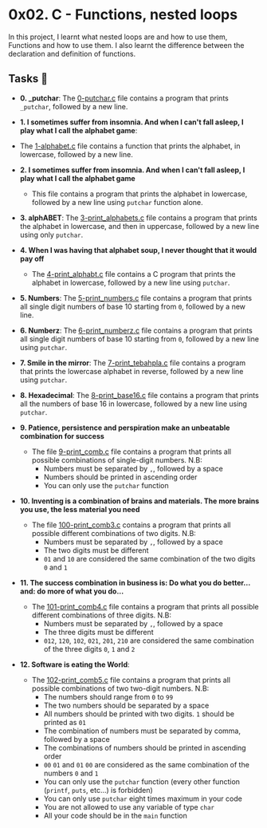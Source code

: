 # 0x02. C - Functions, nested loops

In this project, I learnt what nested loops are and how to use them, Functions and how to use them. I also learnt the difference between the declaration and definition of functions.

## Tasks :page_with_curl:

* **0. _putchar**: The [0-putchar.c](./0-putchar.c) file contains a program that prints `_putchar`, followed by a new line.

* **1. I sometimes suffer from insomnia. And when I can't fall asleep, I play what I call the alphabet game**: 
* The [1-alphabet.c](./1-alphabet.c) file contains a function that prints the alphabet, in lowercase, followed by a new line.
 
* **2. I sometimes suffer from insomnia. And when I can't fall asleep, I play what I call the alphabet game**
  * This file contains a program that prints the alphabet in lowercase, followed by a new line using `putchar` function alone.

* **3. alphABET**: The [3-print_alphabets.c](./3-print_alphabets.c) file contains a program that prints the alphabet in lowercase, and then in uppercase, followed by a new line using only `putchar`.

* **4. When I was having that alphabet soup, I never thought that it would pay off**
  * The [4-print_alphabt.c](./4-print_alphabt.c) file contains a C program that prints the alphabet in lowercase, followed by a new line using `putchar`.

* **5. Numbers**: The [5-print_numbers.c](./5-print_numbers.c) file contains a program that prints all single digit numbers of base 10 starting from `0`, followed by a new line.

* **6. Numberz**: The [6-print_numberz.c](./6-print_numberz.c) file contains a program that prints all single digit numbers of base 10 starting from `0`, followed by a new line using `putchar`.

* **7. Smile in the mirror**: The [7-print_tebahpla.c](./7-print_tebahpla.c) file contains a program that prints the lowercase alphabet in reverse, followed by a new line using `putchar`.

* **8. Hexadecimal**: The [8-print_base16.c](./8-print_base16.c) file contains a program that prints all the numbers of base 16 in lowercase, followed by a new line using `putchar`.

* **9. Patience, persistence and perspiration make an unbeatable combination for success**
  * The file [9-print_comb.c](./9-print_comb.c) file contains  a program that prints all possible combinations of single-digit numbers. N.B:
    * Numbers must be separated by `,`, followed by a space
    * Numbers should be printed in ascending order
    * You can only use the `putchar` function
* **10. Inventing is a combination of brains and materials. The more brains you use, the less material you need**
  * The file [100-print_comb3.c](./100-print_comb3.c) contains a program that prints all possible different combinations of two digits. N.B:
    * Numbers must be separated by `,`, followed by a space
    * The two digits must be different
    * `01` and `10` are considered the same combination of the two digits `0` and `1`
 * **11. The success combination in business is: Do what you do better... and: do more of what you do...**
   * The [101-print_comb4.c](./101-print_comb4.c) file contains a program that prints all possible different combinations of three digits. N.B:
     * Numbers must be separated by `,`, followed by a space
     * The three digits must be different
     * `012`, `120`, `102`, `021`, `201`, `210` are considered the same combination of the three digits `0`, `1` and `2`
 * **12. Software is eating the World**: 
   * The [102-print_comb5.c](./102-print_comb5.c) file contains a program that prints all possible combinations of two two-digit numbers. N.B:
     * The numbers should range from `0` to `99`
     * The two numbers should be separated by a space
     * All numbers should be printed with two digits. `1` should be printed as `01`
     * The combination of numbers must be separated by comma, followed by a space
     * The combinations of numbers should be printed in ascending order
     * `00` `01` and `01` `00` are considered as the same combination of the numbers `0` and `1`
     * You can only use the `putchar` function (every other function (`printf`, `puts`, etc…) is forbidden)
     * You can only use `putchar` eight times maximum in your code
     * You are not allowed to use any variable of type `char`
     * All your code should be in the `main` function
